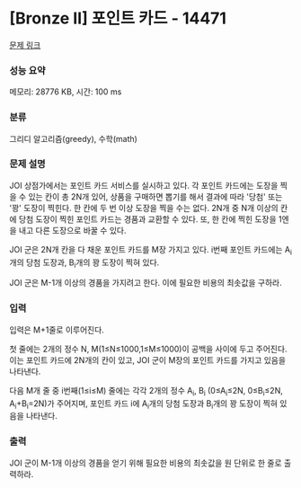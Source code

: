 # [Bronze II] 포인트 카드 - 14471 

[문제 링크](https://www.acmicpc.net/problem/14471) 

### 성능 요약

메모리: 28776 KB, 시간: 100 ms

### 분류

그리디 알고리즘(greedy), 수학(math)

### 문제 설명

<p>JOI 상점가에서는 포인트 카드 서비스를 실시하고 있다. 각 포인트 카드에는 도장을 찍을 수 있는 칸이 총 2N개 있어, 상품을 구매하면 뽑기를 해서 결과에 따라 '당첨' 또는 '꽝' 도장이 찍힌다. 한 칸에 두 번 이상 도장을 찍을 수는 없다. 2N개 중 N개 이상의 칸에 당첨 도장이 찍힌 포인트 카드는 경품과 교환할 수 있다. 또, 한 칸에 찍힌 도장을 1엔을 내고 다른 도장으로 바꿀 수 있다.</p>

<p>JOI 군은 2N개 칸을 다 채운 포인트 카드를 M장 가지고 있다. i번째 포인트 카드에는 A<sub>i</sub>개의 당첨 도장과, B<sub>i</sub>개의 꽝 도장이 찍혀 있다.</p>

<p>JOI 군은 M-1개 이상의 경품을 가지려고 한다. 이에 필요한 비용의 최솟값을 구하라.</p>

### 입력 

 <p>입력은 M+1줄로 이루어진다.</p>

<p>첫 줄에는 2개의 정수 N, M(1≤N≤1000,1≤M≤1000)이 공백을 사이에 두고 주어진다. 이는 포인트 카드에 2N개의 칸이 있고, JOI 군이 M장의 포인트 카드를 가지고 있음을 나타낸다.</p>

<p>다음 M개 줄 중 i번째(1≤i≤M) 줄에는 각각 2개의 정수 A<sub>i</sub>, B<sub>i</sub> (0≤A<sub>i</sub>≤2N, 0≤B<sub>i</sub>≤2N, A<sub>i</sub>+B<sub>i</sub>=2N)가 주어지며, 포인트 카드 i에 A<sub>i</sub>개의 당첨 도장과 B<sub>i</sub>개의 꽝 도장이 찍혀 있음을 나타낸다.</p>

### 출력 

 <p>JOI 군이 M-1개 이상의 경품을 얻기 위해 필요한 비용의 최솟값을 원 단위로 한 줄로 출력하라.</p>

